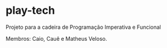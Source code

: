 # play-tech
Projeto para a cadeira de Programação Imperativa e Funcional

Membros: Caio, Cauê e Matheus Veloso.
